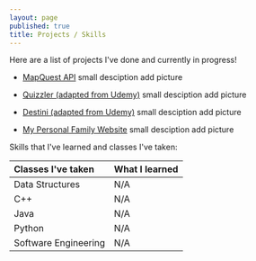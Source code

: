 ```yaml
---
layout: page
published: true
title: Projects / Skills
---
```

Here are a list of projects I've done and currently in progress!

- [MapQuest API](http://google.com/) 
  small desciption
  add picture

- [Quizzler (adapted from Udemy)](http://google.com/) 
  small desciption
  add picture
  
- [Destini (adapted from Udemy)](http://google.com/)
  small desciption
  add picture


- [My Personal Family Website](google.com)
  small desciption
  add picture


Skills that I've learned and classes I've taken:

| Classes I've taken | What I learned |
| :------ |:--- | 
| Data Structures | N/A |
| C++ | N/A | 
| Java | N/A |
| Python | N/A | 
| Software Engineering | N/A |
